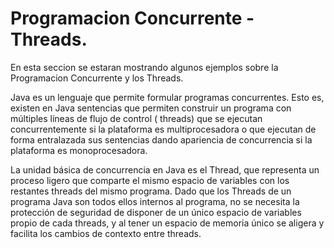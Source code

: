 # Programacion Concurrente - Threads.

En esta seccion se estaran mostrando algunos ejemplos sobre la Programacion Concurrente y los Threads.

Java es un lenguaje que permite formular programas concurrentes. Esto es, existen en Java
sentencias que permiten construir un programa con múltiples líneas de flujo de control ( threads) que
se ejecutan concurrentemente si la plataforma es multiprocesadora o que ejecutan de forma
entralazada sus sentencias dando apariencia de concurrencia si la plataforma es monoprocesadora.

La unidad básica de concurrencia en Java es el Thread, que representa un proceso ligero que
comparte el mismo espacio de variables con los restantes threads del mismo programa. Dado que los
Threads de un programa Java son todos ellos internos al programa, no se necesita la protección de
seguridad de disponer de un único espacio de variables propio de cada threads, y al tener un espacio
de memoria único se aligera y facilita los cambios de contexto entre threads.